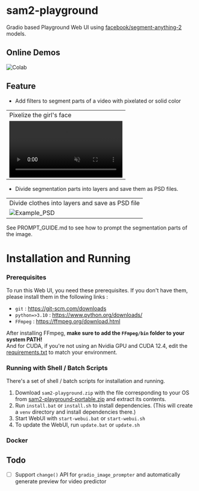 # sam2-playground
Gradio based Playground Web UI using [facebook/segment-anything-2](https://github.com/facebookresearch/segment-anything-2) models.

## Online Demos
<div>
    <a href="https://colab.research.google.com/github/jhj0517/sam2-playground/blob/master/notebooks/sam2_playground.ipynb">
        <img src="https://colab.research.google.com/assets/colab-badge.svg" alt="Colab" style="display:inline-block;">
    </a>
</div>

## Feature
- Add filters to segment parts of a video with pixelated or solid color

<table>
  <tr>
    <td>Pixelize the girl's face</td>
  </tr>
  <tr>
    <td>
      <video controls autoplay loop src="https://github.com/user-attachments/assets/c5758970-dc15-4bc8-a918-8d3e8e44a73a" muted="false"></video>
    </td>
  </tr>
</table>

- Divide segmentation parts into layers and save them as PSD files.

<table>
  <tr>
    <td>Divide clothes into layers and save as PSD file</td>
  </tr>
  <tr>
    <td>
        <img src="https://github.com/jhj0517/sam2-playground/blob/master/docs/example_psd_file.png" alt="Example_PSD">
    </td>
  </tr>
</table>

See PROMPT_GUIDE.md to see how to prompt the segmentation parts of the image.

# Installation and Running
### Prerequisites
To run this Web UI, you need these prerequisites. If you don't have them, please install them in the following links :

- `git` : https://git-scm.com/downloads
- `python=>3.10` : https://www.python.org/downloads/ 
- `FFmpeg` : https://ffmpeg.org/download.html
 
After installing FFmpeg, **make sure to add the `FFmpeg/bin` folder to your system PATH!** <br>
And for CUDA, if you're not using an Nvidia GPU and CUDA 12.4, edit the [requirements.txt](https://github.com/jhj0517/sam2-playground/blob/master/requirements.txt) to match your environment.

### Running with Shell / Batch Scripts
There's a set of shell / batch scripts for installation and running. 

1. Download `sam2-playground.zip` with the file corresponding to your OS from [sam2-playground-portable.zip]() and extract its contents. 
2. Run `install.bat` or `install.sh` to install dependencies. (This will create a `venv` directory and install dependencies there.)
3. Start WebUI with `start-webui.bat` or `start-webui.sh` 
4. To update the WebUI, run `update.bat` or `update.sh`

### Docker


## Todo
- [ ] Support `change()` API for `gradio_image_prompter` and automatically generate preview for video predictor
